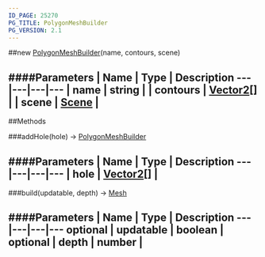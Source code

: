 ```yaml
---
ID_PAGE: 25270
PG_TITLE: PolygonMeshBuilder
PG_VERSION: 2.1
---
```

##new [PolygonMeshBuilder](/classes/PolygonMeshBuilder)(name, contours, scene)






####Parameters
 | Name | Type | Description
---|---|---|---
 | name | string | 
 | contours | [Vector2](/classes/Vector2)[] | 
 | scene | [Scene](/classes/Scene) | 
---



##Methods

###addHole(hole) &rarr; [PolygonMeshBuilder](/classes/PolygonMeshBuilder)



####Parameters
 | Name | Type | Description
---|---|---|---
 | hole | [Vector2](/classes/Vector2)[] | 
---

###build(updatable, depth) &rarr; [Mesh](/classes/Mesh)

####Parameters
 | Name | Type | Description
---|---|---|---
optional | updatable | boolean | 
optional | depth | number | 
---

